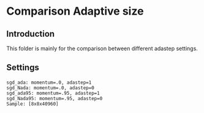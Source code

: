 Comparison Adaptive size
===

Introduction
---
This folder is mainly for the comparison between different adastep settings.

Settings
---
#### 
    sgd_ada: momentum=.0, adastep=1
    sgd_Nada: momentum=.0, adastep=0
    sgd_ada95: momentum=.95, adastep=1
    sgd_Nada95: momentum=.95, adastep=0
    Sample: [8x8x40960]
